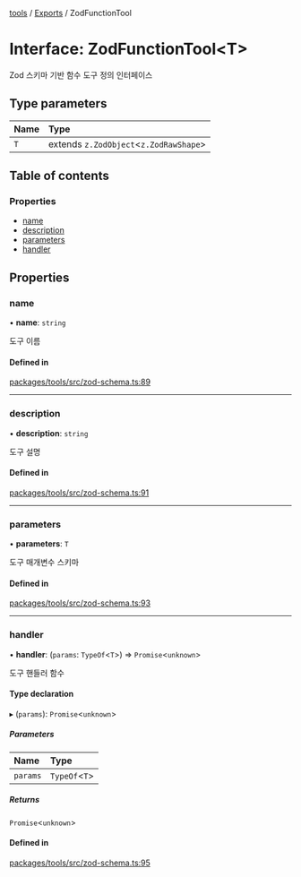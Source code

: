<!-- 
 ⚠️  AUTO-GENERATED FILE - DO NOT EDIT MANUALLY
 This file is automatically generated by scripts/docs-generator.js
 To make changes, edit the source TypeScript files or update the generator script
-->

[tools](../../) / [Exports](../modules) / ZodFunctionTool

# Interface: ZodFunctionTool\<T\>

Zod 스키마 기반 함수 도구 정의 인터페이스

## Type parameters

| Name | Type |
| :------ | :------ |
| `T` | extends `z.ZodObject`\<`z.ZodRawShape`\> |

## Table of contents

### Properties

- [name](ZodFunctionTool#name)
- [description](ZodFunctionTool#description)
- [parameters](ZodFunctionTool#parameters)
- [handler](ZodFunctionTool#handler)

## Properties

### name

• **name**: `string`

도구 이름

#### Defined in

[packages/tools/src/zod-schema.ts:89](https://github.com/woojubb/robota/blob/20907a104a80ba36ef4504cf3243ea2b32ee43cd/packages/tools/src/zod-schema.ts#L89)

___

### description

• **description**: `string`

도구 설명

#### Defined in

[packages/tools/src/zod-schema.ts:91](https://github.com/woojubb/robota/blob/20907a104a80ba36ef4504cf3243ea2b32ee43cd/packages/tools/src/zod-schema.ts#L91)

___

### parameters

• **parameters**: `T`

도구 매개변수 스키마

#### Defined in

[packages/tools/src/zod-schema.ts:93](https://github.com/woojubb/robota/blob/20907a104a80ba36ef4504cf3243ea2b32ee43cd/packages/tools/src/zod-schema.ts#L93)

___

### handler

• **handler**: (`params`: `TypeOf`\<`T`\>) => `Promise`\<`unknown`\>

도구 핸들러 함수

#### Type declaration

▸ (`params`): `Promise`\<`unknown`\>

##### Parameters

| Name | Type |
| :------ | :------ |
| `params` | `TypeOf`\<`T`\> |

##### Returns

`Promise`\<`unknown`\>

#### Defined in

[packages/tools/src/zod-schema.ts:95](https://github.com/woojubb/robota/blob/20907a104a80ba36ef4504cf3243ea2b32ee43cd/packages/tools/src/zod-schema.ts#L95)

